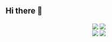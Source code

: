 ## Hi there 👋

<h5 align="center">
    <img align="center" src="https://raw.githubusercontent.com/nicfit/github-stats/master/generated/overview.svg#gh-dark-mode-only" />
    <img align="center" src="https://raw.githubusercontent.com/nicfit/github-stats/master/generated/languages.svg#gh-dark-mode-only" />
    <br>
    <img align="center" src="https://raw.githubusercontent.com/nicfit/github-stats/master/generated/overview.svg#gh-light-mode-only" />
    <img align="center" src="https://raw.githubusercontent.com/nicfit/github-stats/master/generated/languages.svg#gh-light-mode-only" />
</h5>

<!--
**nicfit/nicfit** is a ✨ _special_ ✨ repository because its `README.md` (this file) appears on your GitHub profile.

Here are some ideas to get you started:

- 🔭 I’m currently working on ...
- 🌱 I’m currently learning ...
- 👯 I’m looking to collaborate on ...
- 🤔 I’m looking for help with ...
- 💬 Ask me about ...
- 📫 How to reach me: ...
- 😄 Pronouns: ...
- ⚡ Fun fact: ...
-->
